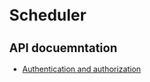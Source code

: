 # Scheduler
## API docuemntation
- [Authentication and authorization](./docs/api/authentication-and-authorization.md)
